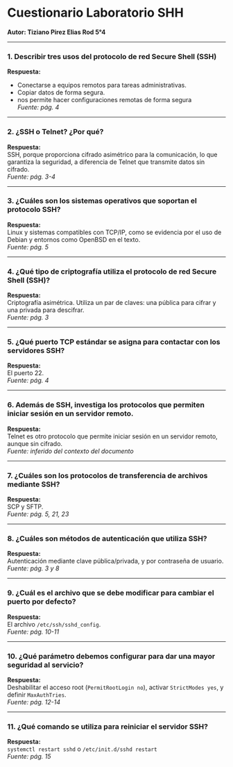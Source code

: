 # Cuestionario  Laboratorio SHH 

**Autor: Tiziano Pirez Elias Rod 5°4**

---

### 1. Describir tres usos del protocolo de red Secure Shell (SSH)  
**Respuesta:**  
- Conectarse a equipos remotos para tareas administrativas.  
- Copiar datos de forma segura.  
- nos permite hacer configuraciones remotas de forma segura  
*Fuente: pág. 4*

---

### 2. ¿SSH o Telnet? ¿Por qué?  
**Respuesta:**  
SSH, porque proporciona cifrado asimétrico para la comunicación, lo que garantiza la seguridad, a diferencia de Telnet que transmite datos sin cifrado.  
*Fuente: pág. 3-4*

---

### 3. ¿Cuáles son los sistemas operativos que soportan el protocolo SSH?  
**Respuesta:**  
Linux y sistemas compatibles con TCP/IP, como se evidencia por el uso de Debian y entornos como OpenBSD en el texto.  
*Fuente: pág. 5*

---

### 4. ¿Qué tipo de criptografía utiliza el protocolo de red Secure Shell (SSH)?  
**Respuesta:**  
Criptografía asimétrica. Utiliza un par de claves: una pública para cifrar y una privada para descifrar.  
*Fuente: pág. 3*

---

### 5. ¿Qué puerto TCP estándar se asigna para contactar con los servidores SSH?  
**Respuesta:**  
El puerto 22.  
*Fuente: pág. 4*

---

### 6. Además de SSH, investiga los protocolos que permiten iniciar sesión en un servidor remoto.  
**Respuesta:**  
Telnet es otro protocolo que permite iniciar sesión en un servidor remoto, aunque sin cifrado.  
*Fuente: inferido del contexto del documento*

---

### 7. ¿Cuáles son los protocolos de transferencia de archivos mediante SSH?  
**Respuesta:**  
SCP y SFTP.  
*Fuente: pág. 5, 21, 23*

---

### 8. ¿Cuáles son métodos de autenticación que utiliza SSH?  
**Respuesta:**  
Autenticación mediante clave pública/privada, y por contraseña de usuario.  
*Fuente: pág. 3 y 8*

---

### 9. ¿Cuál es el archivo que se debe modificar para cambiar el puerto por defecto?  
**Respuesta:**  
El archivo `/etc/ssh/sshd_config`.  
*Fuente: pág. 10-11*

---

### 10. ¿Qué parámetro debemos configurar para dar una mayor seguridad al servicio?  
**Respuesta:**  
Deshabilitar el acceso root (`PermitRootLogin no`), activar `StrictModes yes`, y definir `MaxAuthTries`.  
*Fuente: pág. 12-14*

---

### 11. ¿Qué comando se utiliza para reiniciar el servidor SSH?  
**Respuesta:**  
`systemctl restart sshd` o `/etc/init.d/sshd restart`  
*Fuente: pág. 15*
